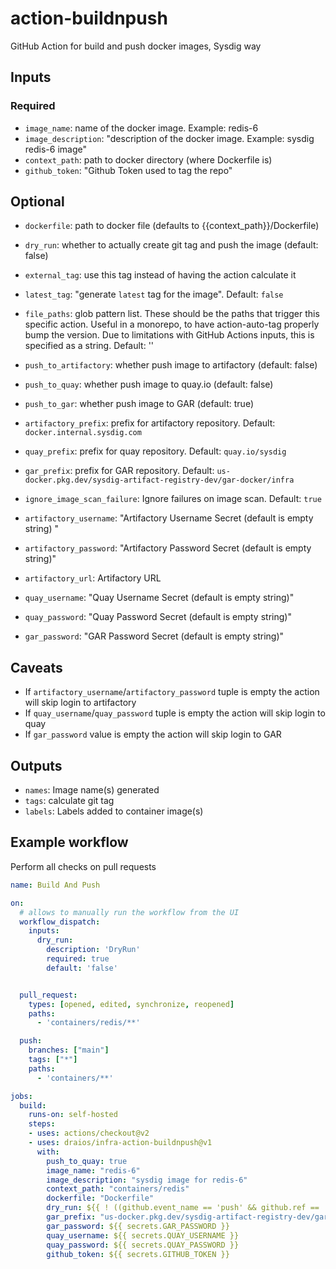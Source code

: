 # action-buildnpush

GitHub Action for build and push docker images, Sysdig way

## Inputs

### Required

- `image_name`: name of the docker image. Example: redis-6
- `image_description`: "description of the docker image. Example: sysdig redis-6 image"
- `context_path`: path to docker directory (where Dockerfile is)
- `github_token`: "Github Token used to tag the repo"

## Optional

- `dockerfile`:  path to docker file (defaults to {{context_path}}/Dockerfile)
- `dry_run`: whether to actually create git tag and push the image (default: false)
- `external_tag`: use this tag instead of having the action calculate it
- `latest_tag`: "generate `latest` tag for the image". Default: `false`
- `file_paths`: glob pattern list. These should be the paths that trigger this specific action. Useful in a monorepo, to have action-auto-tag properly bump the version. Due to limitations with GitHub Actions inputs, this is specified as a string. Default: ''
- `push_to_artifactory`: whether push image to artifactory (default: false)
- `push_to_quay`: whether push image to quay.io (default: false)
- `push_to_gar`: whether push image to GAR (default: true)
- `artifactory_prefix`: prefix for artifactory repository. Default: `docker.internal.sysdig.com`
- `quay_prefix`: prefix for quay repository. Default: `quay.io/sysdig`
- `gar_prefix`: prefix for GAR repository. Default: `us-docker.pkg.dev/sysdig-artifact-registry-dev/gar-docker/infra`
- `ignore_image_scan_failure`: Ignore failures on image scan. Default: `true`

- `artifactory_username`: "Artifactory Username Secret (default is empty string) "
- `artifactory_password`: "Artifactory Password Secret (default is empty string)"
- `artifactory_url`: Artifactory URL

- `quay_username`: "Quay Username Secret (default is empty string)"
- `quay_password`: "Quay Password Secret (default is empty string)"

- `gar_password`: "GAR Password Secret (default is empty string)"

## Caveats

- If `artifactory_username`/`artifactory_password` tuple is empty the action will skip login to artifactory
- If `quay_username`/`quay_password` tuple is empty the action will skip login to quay
- If `gar_password` value is empty the action will skip login to GAR

## Outputs

- `names`: Image name(s) generated
- `tags`: calculate git tag
- `labels`: Labels added to container image(s)

## Example workflow

Perform all checks on pull requests

```yaml
name: Build And Push

on:
  # allows to manually run the workflow from the UI
  workflow_dispatch:
    inputs:
      dry_run:
        description: 'DryRun'
        required: true
        default: 'false'


  pull_request:
    types: [opened, edited, synchronize, reopened]
    paths:
      - 'containers/redis/**'

  push:
    branches: ["main"]
    tags: ["*"]
    paths:
      - 'containers/**'

jobs:
  build:
    runs-on: self-hosted
    steps:
    - uses: actions/checkout@v2
    - uses: draios/infra-action-buildnpush@v1
      with:
        push_to_quay: true
        image_name: "redis-6"
        image_description: "sysdig image for redis-6"
        context_path: "containers/redis"
        dockerfile: "Dockerfile"
        dry_run: ${{ ! ((github.event_name == 'push' && github.ref == 'refs/heads/main') || (github.event_name == 'workflow_dispatch' && github.event.inputs.dry_run == 'false')) }}
        gar_prefix: "us-docker.pkg.dev/sysdig-artifact-registry-dev/gar-docker/infra"
        gar_password: ${{ secrets.GAR_PASSWORD }}
        quay_username: ${{ secrets.QUAY_USERNAME }}
        quay_password: ${{ secrets.QUAY_PASSWORD }}
        github_token: ${{ secrets.GITHUB_TOKEN }}
```
